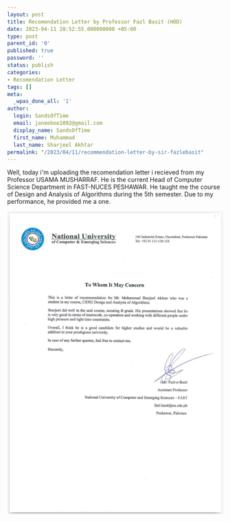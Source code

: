 ```yaml
---
layout: post
title: Recomendation Letter by Professor Fazl Basit (HOD)
date: 2023-04-11 20:52:55.000000000 +05:00
type: post
parent_id: '0'
published: true
password: ''
status: publish
categories:
- Recomendation Letter
tags: []
meta:
  _wpas_done_all: '1'
author:
  login: SandsOfTime
  email: janeebee1092@gmail.com
  display_name: SandsOfTime
  first_name: Muhammad
  last_name: Sharjeel Akhtar
permalink: "/2023/04/11/recommendation-letter-by-sir-fazlebasit"
---
```

Well, today i'm uploading the recomendation letter i recieved from my Professor USAMA MUSHARRAF. He is the current Head of Computer Science Department in FAST-NUCES PESHAWAR. He taught me the course of Design and Analysis of Algorithms during the 5th semester. Due to my performance, he provided me a one.

![1](/assets/images/clt/recommendation-letters/sir_fazlebasit.png)
